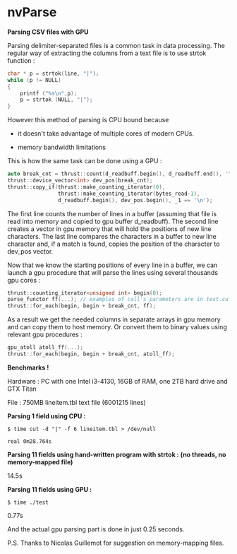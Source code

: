 # nvParse
**Parsing CSV files with GPU**

Parsing delimiter-separated files is a common task in data processing. The regular way of extracting the columns from a text file is to use strtok function :

```c
char * p = strtok(line, "|");
while (p != NULL)
{
    printf ("%s\n",p);
    p = strtok (NULL, "|");
}
```

However this method of parsing is CPU bound because

- it doesn't take advantage of multiple cores of modern CPUs.

-  memory bandwidth limitations

This is how the same task can be done using a GPU :

```c++
auto break_cnt = thrust::count(d_readbuff.begin(), d_readbuff.end(), '\n');
thrust::device_vector<int> dev_pos(break_cnt);
thrust::copy_if(thrust::make_counting_iterator(0),
                thrust::make_counting_iterator(bytes_read-1),
                d_readbuff.begin(), dev_pos.begin(), _1 == '\n');
```

The first line counts the number of lines in a buffer (assuming that file is read into memory and copied to gpu buffer d\_readbuff).
The second line creates a vector in gpu memory that will hold the positions of new line characters.
The last line compares the characters in a buffer to new line character and, if a match is found, copies the position of the character to dev_pos vector.

Now that we know the starting positions of every line in a buffer, we can launch a gpu procedure that will parse the lines using several thousands gpu cores :

```c++
thrust::counting_iterator<unsigned int> begin(0);
parse_functor ff(...); // examples of call's parameters are in test.cu file
thrust::for_each(begin, begin + break_cnt, ff);
```

As a result we get the needed columns in separate arrays in gpu memory and can copy them to host memory. Or convert them to binary values using relevant gpu procedures :

```c++
gpu_atoll atoll_ff(...);
thrust::for_each(begin, begin + break_cnt, atoll_ff);
```


**Benchmarks !**

Hardware : PC with one Intel i3-4130, 16GB of RAM, one 2TB hard drive and GTX Titan

File : 750MB lineitem.tbl text file (6001215 lines)

**Parsing 1 field using CPU :**

    $ time cut -d "|" -f 6 lineitem.tbl > /dev/null

    real 0m28.764s

**Parsing 11 fields using hand-written program with strtok : (no threads, no memory-mapped file)**

14.5s

**Parsing 11 fields using GPU :**

    $ time ./test

0.77s

And the actual gpu parsing part is done in just 0.25 seconds.

P.S. Thanks to Nicolas Guillemot for suggestion on memory-mapping files.
